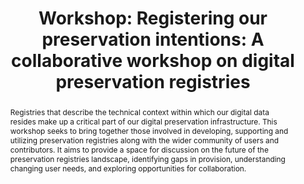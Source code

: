 ---
abstract: Registries that describe the technical context within which our digital
  data resides make up a critical part of our digital preservation infrastructure.
  This workshop seeks to bring together those involved in developing, supporting and
  utilizing preservation registries along with the wider community of users and contributors.
  It aims to provide a space for discussion on the future of the preservation registries
  landscape, identifying gaps in provision, understanding changing user needs, and
  exploring opportunities for collaboration.
creators:
- Wheatley, Paul
date: null
document_url: https://az659834.vo.msecnd.net/eventsairwesteuprod/production-inconference-public/b4c21be4d96c4b369711d9d242185451
grand_parent: iPRES
institutions:
- Digital Preservation Coalition
keywords:
- preservation registries
- file formats
- tools
landing_page_url: null
language: eng
layout: publication
license: CC-BY 4.0 International
notes_url: null
parent: iPRES 2022
presentation_url: null
size: null
source_name: iPRES
title: 'Workshop: Registering our preservation intentions: A collaborative workshop
  on digital preservation registries'
type: workshop
year: 2022
---